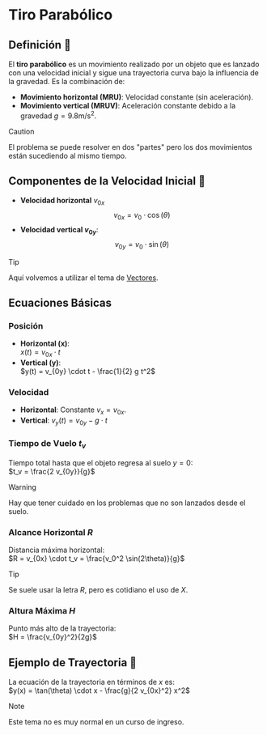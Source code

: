 # Tiro Parabólico

## Definición 📓
El **tiro parabólico** es un movimiento realizado por un objeto que es lanzado con una velocidad inicial y sigue una trayectoria curva bajo la influencia de la gravedad. Es la combinación de:
- **Movimiento horizontal (MRU)**: Velocidad constante (sin aceleración).
- **Movimiento vertical (MRUV)**: Aceleración constante debido a la gravedad $g = 9.8 \text{m/s}^2$.
> [!CAUTION]
> El problema se puede resolver en dos "partes" pero los dos movimientos están sucediendo al mismo tiempo.

## Componentes de la Velocidad Inicial 📒
- **Velocidad horizontal** $v_{0x}$
  $$v_{0x} = v_0 \cdot \cos(\theta)$$
- **Velocidad vertical $v_{0y}$**:  
  $$v_{0y} = v_0 \cdot \sin(\theta)$$
> [!TIP]
> Aquí volvemos a utilizar el tema de [Vectores](Vectores.md).

## Ecuaciones Básicas

### Posición
- **Horizontal (x)**:  
  $x(t) = v_{0x} \cdot t$
- **Vertical (y)**:  
  $y(t) = v_{0y} \cdot t - \frac{1}{2} g t^2$

### Velocidad
- **Horizontal**: Constante $v_x = v_{0x}$.
- **Vertical**:  $v_y(t) = v_{0y} - g \cdot t$

### Tiempo de Vuelo $t_v$
Tiempo total hasta que el objeto regresa al suelo $y = 0$:  
$t_v = \frac{2 v_{0y}}{g}$
> [!WARNING]
> Hay que tener cuidado en los problemas que no son lanzados desde el suelo.

### Alcance Horizontal $R$
Distancia máxima horizontal:  
$R = v_{0x} \cdot t_v = \frac{v_0^2 \sin(2\theta)}{g}$
> [!TIP]
> Se suele usar la letra $R$, pero es cotidiano el uso de $X$.

### Altura Máxima $H$
Punto más alto de la trayectoria:  
$H = \frac{v_{0y}^2}{2g}$

## Ejemplo de Trayectoria 📝
La ecuación de la trayectoria en términos de $x$ es:  
$y(x) = \tan(\theta) \cdot x - \frac{g}{2 v_{0x}^2} x^2$
> [!NOTE]
> Este tema no es muy normal en un curso de ingreso.